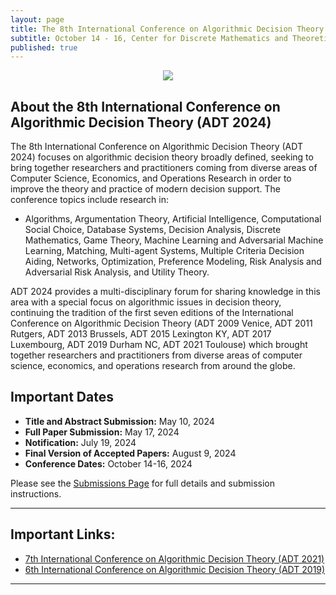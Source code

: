 ```yaml
---
layout: page
title: The 8th International Conference on Algorithmic Decision Theory (ADT 2024)
subtitle: October 14 - 16, Center for Discrete Mathematics and Theoretical Computer Science (DIMACS) at Rutgers University, Piscataway, NJ
published: true
---
```

<p style="text-align:center;"><img src="{{ 'img/adtcover.png' | relative_url }}" /></p>

## About the 8th International Conference on Algorithmic Decision Theory (ADT 2024)

The 8th International Conference on Algorithmic Decision Theory (ADT 2024) focuses on algorithmic decision theory broadly defined, seeking to bring together researchers and practitioners coming from diverse areas of Computer Science, Economics, and Operations Research in order to improve the theory and practice of modern decision support. The conference topics include research in: 
  * Algorithms, Argumentation Theory, Artificial Intelligence, Computational Social Choice, Database Systems, Decision Analysis, Discrete Mathematics, Game Theory, Machine Learning and Adversarial Machine Learning, Matching, Multi-agent Systems, Multiple Criteria Decision Aiding, Networks, Optimization, Preference Modeling, Risk Analysis and Adversarial Risk Analysis, and Utility Theory.

ADT 2024 provides a multi-disciplinary forum for sharing knowledge in this area with a special focus on algorithmic issues in decision theory, continuing the tradition of the first seven editions of the International Conference on Algorithmic Decision Theory (ADT 2009 Venice, ADT 2011 Rutgers, ADT 2013 Brussels, ADT 2015 Lexington KY, ADT 2017 Luxembourg, ADT 2019 Durham NC, ADT 2021 Toulouse) which brought together researchers and practitioners from diverse areas of computer science, economics, and operations research from around the globe.

## Important Dates
* **Title and Abstract Submission:** May 10, 2024
* **Full Paper Submission:** May 17, 2024
* **Notification:** July 19, 2024
* **Final Version of Accepted Papers:** August 9, 2024
* **Conference Dates:** October 14-16, 2024

Please see the [Submissions Page](./submission) for full details and submission instructions.

---

## Important Links:
* [7th International Conference on Algorithmic Decision Theory (ADT 2021)](https://www.irit.fr/ADT2021/)
* [6th International Conference on Algorithmic Decision Theory (ADT 2019)](https://conferences.fuqua.duke.edu/adt/)

---
